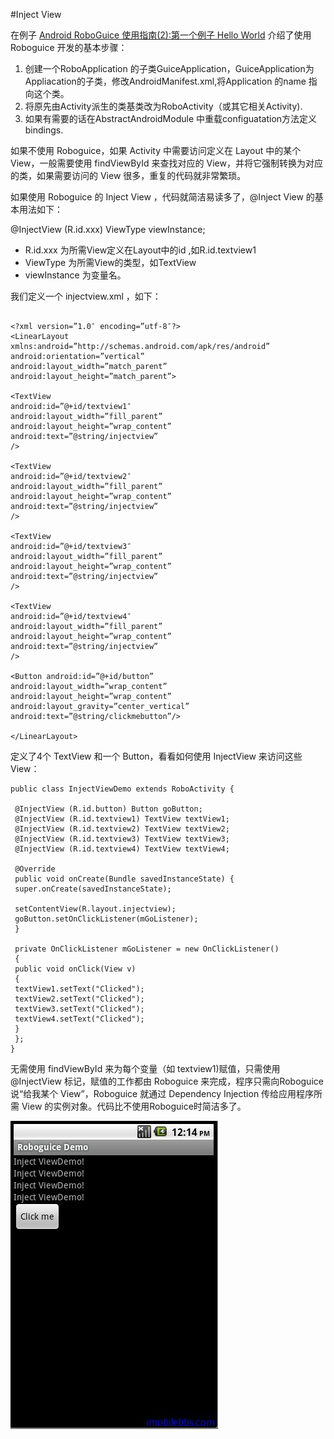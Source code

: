 #Inject View

在例子 [Android RoboGuice 使用指南(2):第一个例子 Hello World](http://www.imobilebbs.com/wordpress/?p=2486) 介绍了使用 Roboguice 开发的基本步骤：

1. 创建一个RoboApplication 的子类GuiceApplication，GuiceApplication为Appliacation的子类，修改AndroidManifest.xml,将Application 的name 指向这个类。
2. 将原先由Activity派生的类基类改为RoboActivity（或其它相关Activity).
3. 如果有需要的话在AbstractAndroidModule 中重载configuatation方法定义bindings.

如果不使用 Roboguice，如果 Activity 中需要访问定义在 Layout 中的某个 View，一般需要使用 findViewById 来查找对应的 View，并将它强制转换为对应的类，如果需要访问的 View 很多，重复的代码就非常繁琐。

如果使用 Roboguice 的 Inject View ，代码就简洁易读多了，@Inject View 的基本用法如下：

@InjectView (R.id.xxx)  ViewType  viewInstance;

+ R.id.xxx 为所需View定义在Layout中的id  ,如R.id.textview1
+ ViewType 为所需View的类型，如TextView
+ viewInstance 为变量名。

我们定义一个 injectview.xml ，如下：

```

<?xml version=”1.0″ encoding=”utf-8″?>
<LinearLayout
xmlns:android=”http://schemas.android.com/apk/res/android”
android:orientation=”vertical”
android:layout_width=”match_parent”
android:layout_height=”match_parent”>

<TextView 
android:id=”@+id/textview1″
android:layout_width=”fill_parent”
android:layout_height=”wrap_content”
android:text=”@string/injectview”
/>

<TextView 
android:id=”@+id/textview2″
android:layout_width=”fill_parent”
android:layout_height=”wrap_content”
android:text=”@string/injectview”
/>

<TextView 
android:id=”@+id/textview3″
android:layout_width=”fill_parent”
android:layout_height=”wrap_content”
android:text=”@string/injectview”
/>

<TextView 
android:id=”@+id/textview4″
android:layout_width=”fill_parent”
android:layout_height=”wrap_content”
android:text=”@string/injectview”
/>

<Button android:id=”@+id/button”
android:layout_width=”wrap_content”
android:layout_height=”wrap_content”
android:layout_gravity=”center_vertical”
android:text=”@string/clickmebutton”/>

</LinearLayout>

```

定义了4个 TextView 和一个 Button，看看如何使用 InjectView 来访问这些 View：

```
public class InjectViewDemo extends RoboActivity {

 @InjectView (R.id.button) Button goButton;
 @InjectView (R.id.textview1) TextView textView1;
 @InjectView (R.id.textview2) TextView textView2;
 @InjectView (R.id.textview3) TextView textView3;
 @InjectView (R.id.textview4) TextView textView4;

 @Override
 public void onCreate(Bundle savedInstanceState) {
 super.onCreate(savedInstanceState);

 setContentView(R.layout.injectview);
 goButton.setOnClickListener(mGoListener);
 }

 private OnClickListener mGoListener = new OnClickListener()
 {
 public void onClick(View v)
 {
 textView1.setText("Clicked");
 textView2.setText("Clicked");
 textView3.setText("Clicked");
 textView4.setText("Clicked");
 }
 };
}

```

无需使用 findViewById 来为每个变量（如 textview1)赋值，只需使用@InjectView 标记，赋值的工作都由 Roboguice 来完成，程序只需向Roboguice 说“给我某个 View”，Roboguice 就通过 Dependency Injection 传给应用程序所需 View 的实例对象。代码比不使用Roboguice时简洁多了。

![](images/15.png)

